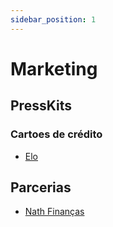```yaml
---
sidebar_position: 1
---
```


# Marketing

## PressKits

### Cartoes de crédito

- [Elo](https://www.elo.com.br/imprensa)

## Parcerias

- [Nath Finanças](https://www.youtube.com/@NathFinancas/featured)
